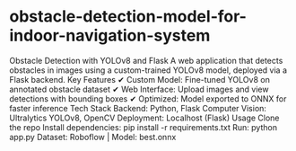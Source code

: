 # obstacle-detection-model-for-indoor-navigation-system
Obstacle Detection with YOLOv8 and Flask
A web application that detects obstacles in images using a custom-trained YOLOv8 model, deployed via a Flask backend.
Key Features
✔ Custom Model: Fine-tuned YOLOv8 on annotated obstacle dataset
✔ Web Interface: Upload images and view detections with bounding boxes
✔ Optimized: Model exported to ONNX for faster inference
Tech Stack
Backend: Python, Flask
Computer Vision: Ultralytics YOLOv8, OpenCV
Deployment: Localhost (Flask)
Usage
Clone the repo
Install dependencies: pip install -r requirements.txt
Run: python app.py
Dataset: Roboflow | Model: best.onnx

